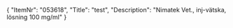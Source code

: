 {
  "ItemNr": "053618",
  "Title": "test",
  "Description": "Nimatek Vet., inj-vätska, lösning 100 mg/ml"
}